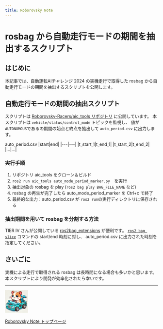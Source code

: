 ```yaml
---
title: Roborovsky Note
---
```


# rosbag から自動走行モードの期間を抽出するスクリプト

## はじめに
本記事では、自動運転AIチャレンジ 2024 の実機走行で取得した rosbag から自動走行モードの期間を抽出するスクリプトを公開します。

## 自動走行モードの期間の抽出スクリプト

スクリプトは [Roborovsky-Racers/aic_tools リポジトリ](https://github.com/Roborovsky-Racers/aic_tools/blob/main/scripts/auto_mode_period_marker.py) に公開しています。
本スクリプトは `vehicle/status/control_mode` トピックを監視し、 値が `AUTONOMOUS`であるの期間の始点と終点を抽出して `auto_period.csv` に出力します。

auto_period.csv
|start|end|
|---|---|
|t_start_1|t_end_1|
|t_start_2|t_end_2|
|...|...|


### 実行手順
1. リポジトリ aic_tools をクローン＆ビルド
1. `ros2 run aic_tools auto_mode_period_marker.py`　を実行
1. 抽出対象の rosbag を play (`ros2 bag play BAG_FILE_NAME` など)
1. rosbag の再生が完了したら auto_mode_period_marker を Ctrl+c で終了
1. 最終的な出力：auto_period.csv が `ros2 run`の実行ディレクトリに保存される

### 抽出期間を用いて rosbag を分割する方法
TIER IV さんが公開している [ros2bag_extensions](https://github.com/tier4/ros2bag_extensions) が便利です。
[`ros2 bag slice`](https://github.com/tier4/ros2bag_extensions?tab=readme-ov-file#ros2-bag-slice) コマンドの start/end 時刻に対し、 auto_period.csv に出力された時刻を指定してください。

## さいごに
実機による走行で取得される rosbag は長時間になる場合も多いかと思います。
本スクリプトにより開発が効率化されたら幸いです。


---
<img src="https://github.com/Roborovsky-Racers/RoborovskyNote/blob/main/.images/roborovsky_logo.png?raw=true" width="75" />

[Roborovsky Note トップページ](https://roborovsky-racers.github.io/RoborovskyNote/)
